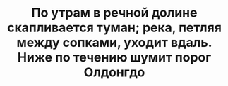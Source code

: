 ---
title: По утрам в речной долине скапливается туман; река, петляя между сопками, уходит вдаль. Ниже по течению шумит порог Олдонгдо
location: Река Олёкма. Олёкминский улус, республика Саха (Якутия), Россия
tags: [fav]
---